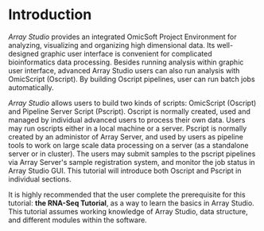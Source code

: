 # Introduction

*Array Studio* provides an integrated OmicSoft Project Environment for analyzing, visualizing and organizing high dimensional data. Its well-designed graphic user interface is convenient for complicated bioinformatics data processing. Besides running analysis within graphic user interface, advanced Array Studio users can also run analysis with OmicScript (Oscript). By building Oscript pipelines, user can run batch jobs automatically.

*Array Studio* allows users to build two kinds of scripts: OmicScript (Oscript) and Pipeline Server Script (Pscript). Oscript is normally created, used and managed by individual advanced users to process their own data. Users may run oscripts either in a local machine or a server. Pscript is normally created by an administor of Array Server, and used by users as pipeline tools to work on large scale data processing on a server (as a standalone server or in cluster). The users may submit samples to the pscript pipelines via Array Server's sample registration system, and monitor the job status in Array Studio GUI. This tutorial will introduce both Oscript and Pscript in individual sections.

It is highly recommended that the user complete the prerequisite for this tutorial: **the RNA-Seq Tutorial**, as a way to learn the basics in Array Studio. This tutorial assumes working knowledge of Array Studio, data structure, and different modules within the software.
